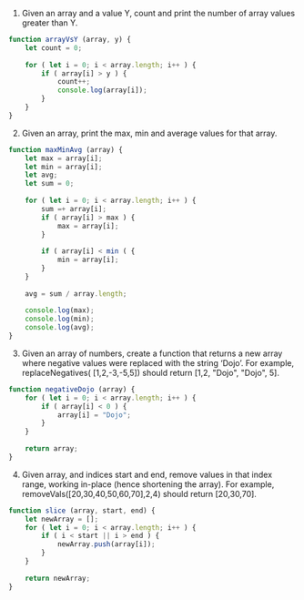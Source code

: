 1. Given an array and a value Y, count and print the number of array values greater than Y.

```javascript
function arrayVsY (array, y) {
	let count = 0;
	
	for ( let i = 0; i < array.length; i++ ) {
		if ( array[i] > y ) {
			count++;
			console.log(array[i]);
		}
	}
}
```

2. Given an array, print the max, min and average values for that array.

```javascript
function maxMinAvg (array) {
	let max = array[i];
	let min = array[i];
	let avg;
	let sum = 0;
	
	for ( let i = 0; i < array.length; i++ ) {
		sum =+ array[i];
		if ( array[i] > max ) {
			max = array[i];
		}
		
		if ( array[i] < min ( {
			min = array[i];
		}
	}
	
	avg = sum / array.length;
	
	console.log(max);
	console.log(min);
	console.log(avg);
}
```

3. Given an array of numbers, create a function that returns a new array where negative values were replaced with the string ‘Dojo’.   For example, replaceNegatives( [1,2,-3,-5,5]) should return [1,2, "Dojo", "Dojo", 5].

```javascript
function negativeDojo (array) {
	for ( let i = 0; i < array.length; i++ ) {
		if ( array[i] < 0 ) {
			array[i] = "Dojo";
		}
	}
	
	return array;
}
```

4. Given array, and indices start and end, remove values in that index range, working in-place (hence shortening the array).  For example, removeVals([20,30,40,50,60,70],2,4) should return [20,30,70].

```javascript
function slice (array, start, end) {
	let newArray = [];
	for ( let i = 0; i < array.length; i++ ) {
		if ( i < start || i > end ) {
			newArray.push(array[i]);
		}
	}
	
	return newArray;
}
```